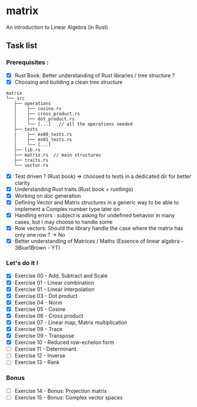 # matrix
An introduction to Linear Algebra (in Rust)

## Task list

### Prerequisites :
- [x] Rust Book: Better understanding of Rust libraries / tree structure ?
- [x] Choosing and building a clean tree structure

```
matrix
└── src
   ├── operations
   │    ├── cosine.rs
   │    ├── cross_product.rs
   │    ├── dot_product.rs
   │    └── [...]   // all the operations needed
   ├── tests
   |    ├── ex00_tests.rs 
   │    ├── ex01_tests.rs
   │    └── [...]   
   ├── lib.rs
   ├── matrix.rs  // main structures
   ├── traits.rs
   └── vector.rs
```

- [x] Test driven ? (Rust book) => choosed to tests in a dedicated dir for better clarity
- [x] Understanding Rust traits (Rust book + rustlings)
- [x] Working on doc generation
- [x] Defining Vector and Matrix structures in a generic way to be able to implement a Complex number type later on
- [x] Handling errors : subject is asking for undefined behavior in many cases, but I may choose to handle some
- [x] Row vectors: Should the library handle the case where the matrix has only one row ? -> No
- [x] Better understanding of Matrices / Maths (Essence of linear algebra - 3Blue1Brown - YT)

### Let's do it !
- [x] Exercise 00 - Add, Subtract and Scale
- [x] Exercise 01 - Linear combination
- [x] Exercise 01 - Linear interpolation
- [x] Exercise 03 - Dot product
- [x] Exercise 04 - Norm
- [x] Exercise 05 - Cosine
- [x] Exercise 06 - Cross product
- [x] Exercise 07 - Linear map, Matrix multiplication
- [x] Exercise 08 - Trace
- [x] Exercise 09 - Transpose
- [x] Exercise 10 - Reduced row-echelon form
- [ ] Exercise 11 - Determinant
- [ ] Exercise 12 - Inverse
- [ ] Exercise 13 - Rank

### Bonus
- [ ] Exercise 14 - Bonus: Projection matrix
- [ ] Exercise 15 - Bonus: Complex vector spaces
